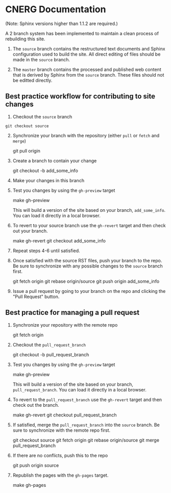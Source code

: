 CNERG Documentation
====================

(Note: Sphinx versions higher than 1.1.2 are required.)

A 2 branch system has been implemented to maintain a clean process of
rebuilding this site.

1. The `source` branch contains the restructured text documents and
Sphinx configuration used to build the site.  All direct editing of
files should be made in the `source` branch.

2. The `master` branch contains the processed and published web
content that is derived by Sphinx from the `source` branch.  These
files should not be editted directly.

Best practice workflow for contributing to site changes
--------------------------------------------------------

1. Checkout the `source` branch

```git checkout source```

2. Synchronize your branch with the repository (either `pull` or
`fetch` and `merge`)

     git pull origin

3. Create a branch to contain your change

     git checkout -b add_some_info

4. Make your changes in this branch

5. Test you changes by using the `gh-preview` target

     make gh-preview

   This will build a version of the site based on your branch,
   `add_some_info`.  You can load it directly in a local browser.

6. To revert to your source branch use the `gh-revert` target and then
   check out your branch.

     make gh-revert
     git checkout add_some_info

7. Repeat steps 4-6 until satisfied.

8. Once satisfied with the source RST files, push your branch to the
repo.  Be sure to synchronize with any possible changes to the
`source` branch first.

     git fetch origin
     git rebase origin/source
     git push origin add_some_info

9. Issue a pull request by going to your branch on the repo and
clicking the "Pull Request" button.

Best practice for managing a pull request
------------------------------------------

1. Synchronize your repository with the remote repo

     git fetch origin

2. Checkout the `pull_request_branch`

     git checkout -b pull_request_branch

3. Test you changes by using the `gh-preview` target

     make gh-preview

   This will build a version of the site based on your branch,
   `pull_request_branch`.  You can load it directly in a local
   browser.

4. To revert to the `pull_request_branch` use the `gh-revert` target and then
   check out the branch.

     make gh-revert
     git checkout pull_request_branch

5. If satisfied, merge the `pull_request_branch` into the `source`
branch.  Be sure to synchronize with the remote repo first.

     git checkout source
     git fetch origin
     git rebase origin/source
     git merge pull_request_branch

6. If there are no conflicts, push this to the repo

     git push origin source

7. Republish the pages with the `gh-pages` target.

     make gh-pages

